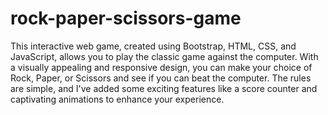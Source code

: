 # rock-paper-scissors-game
This interactive web game, created using Bootstrap, HTML, CSS, and JavaScript, allows you to play the classic game against the computer. 
With a visually appealing and responsive design, you can make your choice of Rock, Paper, or Scissors and see if you can beat the computer. 
The rules are simple, and I've added some exciting features like a score counter and captivating animations to enhance your experience.
